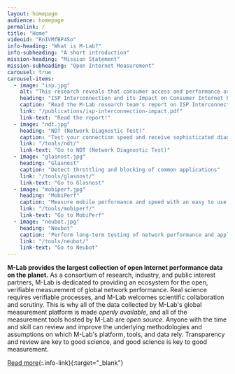 ```yaml
---
layout: homepage
audience: homepage
permalink: /
title: "Home"
videoid: "RnIVMfBP4So"
info-heading: "What is M-Lab?"
info-subheading: "A short introduction"
mission-heading: "Mission Statement"
mission-subheading: "Open Internet Measurement"
carousel: true
carousel-items:
  - image: "isp.jpg"
    alt: "This research reveals that consumer access and performance are directly affected by the business relationships between interconnecting Internet Service Providers (ISPs)."
    heading: "ISP Interconnection and its Impact on Consumer Internet Performance"
    caption: "Read the M-Lab research team's report on ISP Interconnection pointing to consumer harm."
    link: "/publications/isp-interconnection-impact.pdf"
    link-text: "Read the report!"
  - image: "ndt.jpg"
    heading: "NDT (Network Diagnostic Test)"
    caption: "Test your connection speed and receive sophisticated diagnosis of problems limiting performance"
    link: "/tools/ndt/"
    link-text: "Go to NDT (Network Diagnostic Test)"
  - image: "glasnost.jpg"
    heading: "Glasnost"
    caption: "Detect throttling and blocking of common applications"
    link: "/tools/glasnost/"
    link-text: "Go to Glasnost"
  - image: "mobiperf.jpg"
    heading: "MobiPerf"
    caption: "Measure mobile performance and speed with an easy to use application"
    link: "/tools/mobiperf/"
    link-text: "Go to MobiPerf"
  - image: "neubot.jpg"
    heading: "Neubot"
    caption: "Perform long-term testing of network performance and application-specific traffic throttling"
    link: "/tools/neubot/"
    link-text: "Go to Neubot"
---
```


**M-Lab provides the largest collection of open Internet performance data on the planet.** As a consortium of research, industry, and public interest partners, M-Lab is dedicated to providing an ecosystem for the open, verifiable measurement of global network performance. Real science requires verifiable processes, and M-Lab welcomes scientific collaboration and scrutiny. This is why all of the data collected by M-Lab's global measurement platform is made *openly available*, and all of the measurement tools hosted by M-Lab are *open source*. Anyone with the time and skill can review and improve the underlying methodologies and assumptions on which M-Lab's platform, tools, and data rely. Transparency and review are key to good science, and good science is key to good measurement.

[Read more](/about/){:.info-link}{:target="_blank"}
